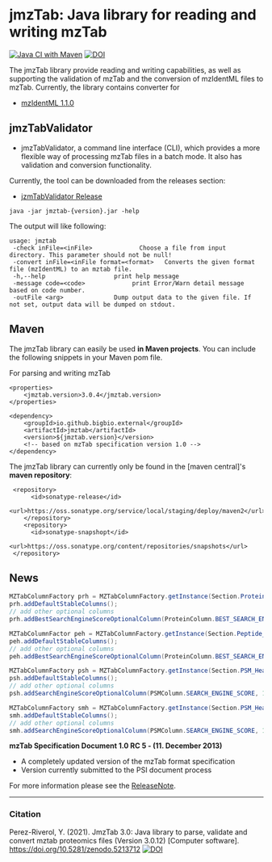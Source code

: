 # jmzTab: Java library for reading and writing mzTab

[![Java CI with Maven](https://github.com/bigbio/jmzTab/actions/workflows/maven.yml/badge.svg)](https://github.com/bigbio/jmzTab/actions/workflows/maven.yml)
[![DOI](https://zenodo.org/badge/288845299.svg)](https://zenodo.org/badge/latestdoi/288845299)

The jmzTab library provide reading and writing capabilities, as well as supporting the validation of mzTab and the conversion of mzIdentML files to mzTab. Currently, the library contains converter for

  * [mzIdentML 1.1.0](http://www.psidev.info/sites/default/files/mzIdentML1.1.0.xsd)

## jmzTabValidator

  * jmzTabValidator, a command line interface (CLI), which provides a more flexible way of processing mzTab files in a batch mode. It also has validation and conversion functionality.

Currently, the tool can be downloaded from the releases section:

  * [jzmTabValidator Release](https://github.com/bigbio/jmzTab/releases/tag/v3.0.10)

```
java -jar jmztab-{version}.jar -help
```
The output will like following:
```
usage: jmztab
 -check inFile=<inFile>             Choose a file from input directory. This parameter should not be null!
 -convert inFile=<inFile format=<format>   Converts the given format file (mzIdentML) to an mztab file.
 -h,--help                   print help message
 -message code=<code>             print Error/Warn detail message based on code number.
 -outFile <arg>              Dump output data to the given file. If not set, output data will be dumped on stdout.
```

## Maven

The jmzTab library can easily be used **in Maven projects**. You can include the following snippets in your Maven pom file.

For parsing and writing mzTab

```
<properties>
    <jmztab.version>3.0.4</jmztab.version>
</properties>

<dependency>
    <groupId>io.github.bigbio.external</groupId>
    <artifactId>jmztab</artifactId>
    <version>${jmztab.version}</version>
    <!-- based on mzTab specification version 1.0 -->
</dependency>
```

The jmzTab library can currently only be found in the [maven central]'s **maven repository**:

```
 <repository>
      <id>sonatype-release</id>
      <url>https://oss.sonatype.org/service/local/staging/deploy/maven2</url>
    </repository>
    <repository>
      <id>sonatype-snapshopt</id>
      <url>https://oss.sonatype.org/content/repositories/snapshots</url>
 </repository>
```


## News

``` java
MZTabColumnFactory prh = MZTabColumnFactory.getInstance(Section.Protein_Header);
prh.addDefaultStableColumns();
// add other optional columns
prh.addBestSearchEngineScoreOptionalColumn(ProteinColumn.BEST_SEARCH_ENGINE_SCORE, 1);

MZTabColumnFactor peh = MZTabColumnFactory.getInstance(Section.Peptide_Header);
peh.addDefaultStableColumns();
// add other optional columns
peh.addBestSearchEngineScoreOptionalColumn(ProteinColumn.BEST_SEARCH_ENGINE_SCORE, 1);

MZTabColumnFactory psh = MZTabColumnFactory.getInstance(Section.PSM_Header);
psh.addDefaultStableColumns();
// add other optional columns
psh.addSearchEngineScoreOptionalColumn(PSMColumn.SEARCH_ENGINE_SCORE, 1, null);

MZTabColumnFactory smh = MZTabColumnFactory.getInstance(Section.PSM_Header);
smh.addDefaultStableColumns();
// add other optional columns
smh.addSearchEngineScoreOptionalColumn(PSMColumn.SEARCH_ENGINE_SCORE, 1, null);
```

**mzTab Specification Document 1.0 RC 5 - (11. December 2013)**
  * A completely updated version of the mzTab format specification
  * Version currently submitted to the PSI document process

For more information please see the [ReleaseNote](https://github.com/PRIDE-Utilities/jmzTab/wiki/jmztab-ReleaseNotes).


---

### Citation

Perez-Riverol, Y. (2021). JmzTab 3.0: Java library to parse, validate and convert mztab proteomics files (Version 3.0.12) [Computer software]. https://doi.org/10.5281/zenodo.5213712 [![DOI](https://zenodo.org/badge/288845299.svg)](https://zenodo.org/badge/latestdoi/288845299)
